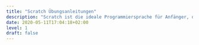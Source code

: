 ```yaml
---
title: "Scratch Übungsanleitungen"
description: "Scratch ist die ideale Programmiersprache für Anfänger, die noch keinerlei Erfahrung im Programmieren haben."
date: 2020-05-11T17:04:18+02:00
level: 1
draft: false
---
```


